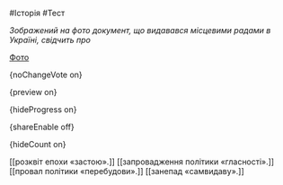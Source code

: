 #Історія #Тест

*Зображений на фото документ, що видавався місцевими радами в Україні, свідчить про*

[Фото](https://zno.osvita.ua//doc/images/znotest/93/9386/20.jpg)

{noChangeVote on}

{preview on}

{hideProgress on}

{shareEnable off}

{hideCount on}

[[розквіт епохи «застою».]]
[[запровадження політики «гласності».]]
[[провал політики «перебудови».]]
[[занепад «самвидаву».]]
